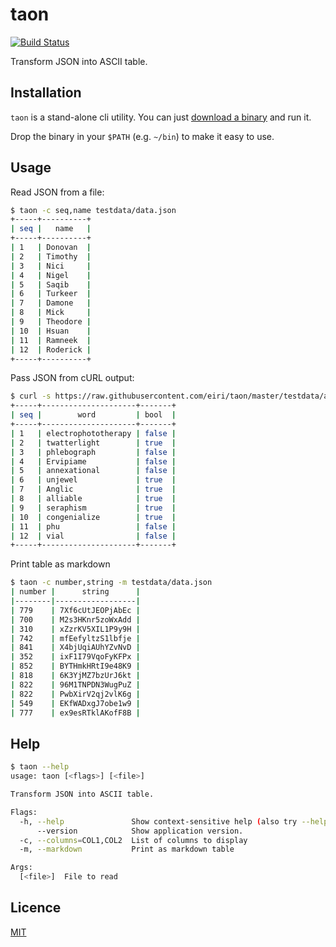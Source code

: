# taon
[![Build Status](https://travis-ci.com/eiri/taon.svg?branch=master)](https://travis-ci.com/eiri/taon)

Transform JSON into ASCII table.

## Installation

`taon` is a stand-alone cli utility. You can just [download a binary](https://github.com/eiri/taon/releases) and run it.

Drop the binary in your `$PATH` (e.g. `~/bin`) to make it easy to use.

## Usage

Read JSON from a file:
```bash
$ taon -c seq,name testdata/data.json
+-----+----------+
| seq |   name   |
+-----+----------+
| 1   | Donovan  |
| 2   | Timothy  |
| 3   | Nici     |
| 4   | Nigel    |
| 5   | Saqib    |
| 6   | Turkeer  |
| 7   | Damone   |
| 8   | Mick     |
| 9   | Theodore |
| 10  | Hsuan    |
| 11  | Ramneek  |
| 12  | Roderick |
+-----+----------+
```

Pass JSON from cURL output:
```bash
$ curl -s https://raw.githubusercontent.com/eiri/taon/master/testdata/array.json | taon -c seq,word,bool
+-----+---------------------+-------+
| seq |        word         | bool  |
+-----+---------------------+-------+
| 1   | electrophototherapy | false |
| 2   | twatterlight        | true  |
| 3   | phlebograph         | false |
| 4   | Ervipiame           | false |
| 5   | annexational        | false |
| 6   | unjewel             | true  |
| 7   | Anglic              | true  |
| 8   | alliable            | true  |
| 9   | seraphism           | true  |
| 10  | congenialize        | true  |
| 11  | phu                 | false |
| 12  | vial                | false |
+-----+---------------------+-------+
```

Print table as markdown
```bash
$ taon -c number,string -m testdata/data.json
| number |      string      |
|--------|------------------|
| 779    | 7Xf6cUtJEOPjAbEc |
| 700    | M2s3HKnr5zoWxAdd |
| 310    | xZzrKV5XIL1P9y9H |
| 742    | mfEefyltzS1lbfje |
| 841    | X4bjUqiAUhYZvNvD |
| 352    | ixF1I79VqoFyKFPx |
| 852    | BYTHmkHRtI9e48K9 |
| 818    | 6K3YjMZ7bzUrJ6kt |
| 822    | 96M1TNPDN3WugPuZ |
| 822    | PwbXirV2qj2vlK6g |
| 549    | EKfWADxgJ7obe1w9 |
| 777    | ex9esRTklAKofF8B |
```

## Help
```bash
$ taon --help
usage: taon [<flags>] [<file>]

Transform JSON into ASCII table.

Flags:
  -h, --help               Show context-sensitive help (also try --help-long and --help-man).
      --version            Show application version.
  -c, --columns=COL1,COL2  List of columns to display
  -m, --markdown           Print as markdown table

Args:
  [<file>]  File to read
```

## Licence

[MIT](https://github.com/eiri/taon/blob/master/LICENSE)
